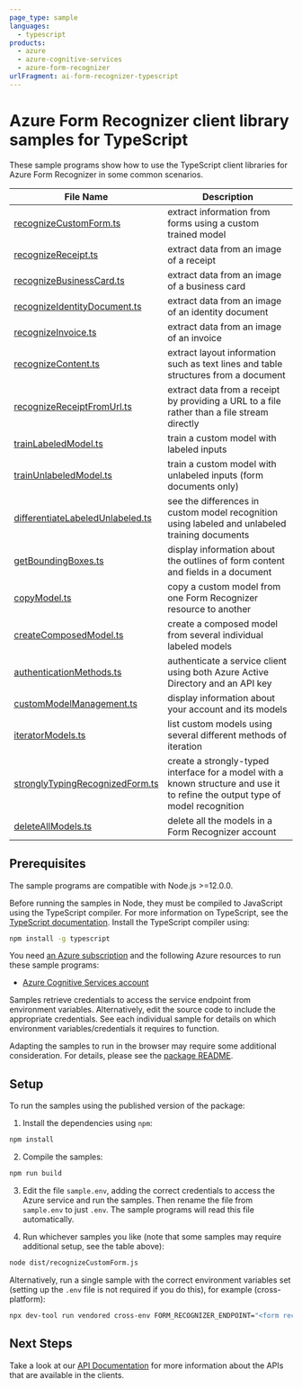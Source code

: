 ```yaml
---
page_type: sample
languages:
  - typescript
products:
  - azure
  - azure-cognitive-services
  - azure-form-recognizer
urlFragment: ai-form-recognizer-typescript
---
```


# Azure Form Recognizer client library samples for TypeScript

These sample programs show how to use the TypeScript client libraries for Azure Form Recognizer in some common scenarios.

| **File Name**                                                     | **Description**                                                                                                                |
| ----------------------------------------------------------------- | ------------------------------------------------------------------------------------------------------------------------------ |
| [recognizeCustomForm.ts][recognizecustomform]                     | extract information from forms using a custom trained model                                                                    |
| [recognizeReceipt.ts][recognizereceipt]                           | extract data from an image of a receipt                                                                                        |
| [recognizeBusinessCard.ts][recognizebusinesscard]                 | extract data from an image of a business card                                                                                  |
| [recognizeIdentityDocument.ts][recognizeidentitydocument]         | extract data from an image of an identity document                                                                             |
| [recognizeInvoice.ts][recognizeinvoice]                           | extract data from an image of an invoice                                                                                       |
| [recognizeContent.ts][recognizecontent]                           | extract layout information such as text lines and table structures from a document                                             |
| [recognizeReceiptFromUrl.ts][recognizereceiptfromurl]             | extract data from a receipt by providing a URL to a file rather than a file stream directly                                    |
| [trainLabeledModel.ts][trainlabeledmodel]                         | train a custom model with labeled inputs                                                                                       |
| [trainUnlabeledModel.ts][trainunlabeledmodel]                     | train a custom model with unlabeled inputs (form documents only)                                                               |
| [differentiateLabeledUnlabeled.ts][differentiatelabeledunlabeled] | see the differences in custom model recognition using labeled and unlabeled training documents                                 |
| [getBoundingBoxes.ts][getboundingboxes]                           | display information about the outlines of form content and fields in a document                                                |
| [copyModel.ts][copymodel]                                         | copy a custom model from one Form Recognizer resource to another                                                               |
| [createComposedModel.ts][createcomposedmodel]                     | create a composed model from several individual labeled models                                                                 |
| [authenticationMethods.ts][authenticationmethods]                 | authenticate a service client using both Azure Active Directory and an API key                                                 |
| [customModelManagement.ts][custommodelmanagement]                 | display information about your account and its models                                                                          |
| [iteratorModels.ts][iteratormodels]                               | list custom models using several different methods of iteration                                                                |
| [stronglyTypingRecognizedForm.ts][stronglytypingrecognizedform]   | create a strongly-typed interface for a model with a known structure and use it to refine the output type of model recognition |
| [deleteAllModels.ts][deleteallmodels]                             | delete all the models in a Form Recognizer account                                                                             |

## Prerequisites

The sample programs are compatible with Node.js >=12.0.0.

Before running the samples in Node, they must be compiled to JavaScript using the TypeScript compiler. For more information on TypeScript, see the [TypeScript documentation][typescript]. Install the TypeScript compiler using:

```bash
npm install -g typescript
```

You need [an Azure subscription][freesub] and the following Azure resources to run these sample programs:

- [Azure Cognitive Services account][createinstance_azurecognitiveservicesaccount]

Samples retrieve credentials to access the service endpoint from environment variables. Alternatively, edit the source code to include the appropriate credentials. See each individual sample for details on which environment variables/credentials it requires to function.

Adapting the samples to run in the browser may require some additional consideration. For details, please see the [package README][package].

## Setup

To run the samples using the published version of the package:

1. Install the dependencies using `npm`:

```bash
npm install
```

2. Compile the samples:

```bash
npm run build
```

3. Edit the file `sample.env`, adding the correct credentials to access the Azure service and run the samples. Then rename the file from `sample.env` to just `.env`. The sample programs will read this file automatically.

4. Run whichever samples you like (note that some samples may require additional setup, see the table above):

```bash
node dist/recognizeCustomForm.js
```

Alternatively, run a single sample with the correct environment variables set (setting up the `.env` file is not required if you do this), for example (cross-platform):

```bash
npx dev-tool run vendored cross-env FORM_RECOGNIZER_ENDPOINT="<form recognizer endpoint>" FORM_RECOGNIZER_API_KEY="<form recognizer api key>" CUSTOM_MODEL_ID="<custom model id>" node dist/recognizeCustomForm.js
```

## Next Steps

Take a look at our [API Documentation][apiref] for more information about the APIs that are available in the clients.

[recognizecustomform]: https://github.com/Azure/azure-sdk-for-js/blob/main/sdk/formrecognizer/ai-form-recognizer/samples/v3/typescript/src/recognizeCustomForm.ts
[recognizereceipt]: https://github.com/Azure/azure-sdk-for-js/blob/main/sdk/formrecognizer/ai-form-recognizer/samples/v3/typescript/src/recognizeReceipt.ts
[recognizebusinesscard]: https://github.com/Azure/azure-sdk-for-js/blob/main/sdk/formrecognizer/ai-form-recognizer/samples/v3/typescript/src/recognizeBusinessCard.ts
[recognizeidentitydocument]: https://github.com/Azure/azure-sdk-for-js/blob/main/sdk/formrecognizer/ai-form-recognizer/samples/v3/typescript/src/recognizeIdentityDocument.ts
[recognizeinvoice]: https://github.com/Azure/azure-sdk-for-js/blob/main/sdk/formrecognizer/ai-form-recognizer/samples/v3/typescript/src/recognizeInvoice.ts
[recognizecontent]: https://github.com/Azure/azure-sdk-for-js/blob/main/sdk/formrecognizer/ai-form-recognizer/samples/v3/typescript/src/recognizeContent.ts
[recognizereceiptfromurl]: https://github.com/Azure/azure-sdk-for-js/blob/main/sdk/formrecognizer/ai-form-recognizer/samples/v3/typescript/src/recognizeReceiptFromUrl.ts
[trainlabeledmodel]: https://github.com/Azure/azure-sdk-for-js/blob/main/sdk/formrecognizer/ai-form-recognizer/samples/v3/typescript/src/trainLabeledModel.ts
[trainunlabeledmodel]: https://github.com/Azure/azure-sdk-for-js/blob/main/sdk/formrecognizer/ai-form-recognizer/samples/v3/typescript/src/trainUnlabeledModel.ts
[differentiatelabeledunlabeled]: https://github.com/Azure/azure-sdk-for-js/blob/main/sdk/formrecognizer/ai-form-recognizer/samples/v3/typescript/src/differentiateLabeledUnlabeled.ts
[getboundingboxes]: https://github.com/Azure/azure-sdk-for-js/blob/main/sdk/formrecognizer/ai-form-recognizer/samples/v3/typescript/src/getBoundingBoxes.ts
[copymodel]: https://github.com/Azure/azure-sdk-for-js/blob/main/sdk/formrecognizer/ai-form-recognizer/samples/v3/typescript/src/copyModel.ts
[createcomposedmodel]: https://github.com/Azure/azure-sdk-for-js/blob/main/sdk/formrecognizer/ai-form-recognizer/samples/v3/typescript/src/createComposedModel.ts
[authenticationmethods]: https://github.com/Azure/azure-sdk-for-js/blob/main/sdk/formrecognizer/ai-form-recognizer/samples/v3/typescript/src/authenticationMethods.ts
[custommodelmanagement]: https://github.com/Azure/azure-sdk-for-js/blob/main/sdk/formrecognizer/ai-form-recognizer/samples/v3/typescript/src/customModelManagement.ts
[iteratormodels]: https://github.com/Azure/azure-sdk-for-js/blob/main/sdk/formrecognizer/ai-form-recognizer/samples/v3/typescript/src/iteratorModels.ts
[stronglytypingrecognizedform]: https://github.com/Azure/azure-sdk-for-js/blob/main/sdk/formrecognizer/ai-form-recognizer/samples/v3/typescript/src/stronglyTypingRecognizedForm.ts
[deleteallmodels]: https://github.com/Azure/azure-sdk-for-js/blob/main/sdk/formrecognizer/ai-form-recognizer/samples/v3/typescript/src/deleteAllModels.ts
[apiref]: https://learn.microsoft.com/javascript/api/@azure/ai-form-recognizer
[freesub]: https://azure.microsoft.com/free/
[createinstance_azurecognitiveservicesaccount]: https://learn.microsoft.com/azure/cognitive-services/cognitive-services-apis-create-account
[package]: https://github.com/Azure/azure-sdk-for-js/tree/main/sdk/formrecognizer/ai-form-recognizer/README.md
[typescript]: https://www.typescriptlang.org/docs/home.html
